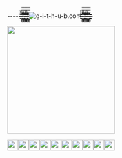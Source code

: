 ----- ҉҉҉̀̀̀҈҈҈̿̿̿҉҉҉̻̻̻҉҉҉̻̻҈҈҈̺̺̺ ҉҉҉̀̀̀҈҈҈̿̿̿҉҉҉̻̻̻҉҉҉̻̻҈҈҈̺̺̺ ҉҉҉̀̀̀҈҈҈̿̿̿҉҉҉̻̻̻҉҉҉̻̻҈҈҈̺̺̺ ҉҉҉̀̀̀҈҈҈̿̿̿҉҉҉̻̻̻҉҉҉̻̻҈҈҈̺̺̺ ҉҉҉̀̀̀҈҈҈̿̿̿҉҉҉̻̻̻҉҉҉̻̻҈҈҈̺̺̺![g-i-t-h-u-b.com](../../../../../../../../../../../) ҉҉҉̀̀̀҈҈҈̿̿̿҉҉҉̻̻̻҉҉҉̻̻҈҈҈̺̺̺ ҉҉҉̀̀̀҈҈҈̿̿̿҉҉҉̻̻̻҉҉҉̻̻҈҈҈̺̺̺ ҉҉҉̀̀̀҈҈҈̿̿̿҉҉҉̻̻̻҉҉҉̻̻҈҈҈̺̺̺ ҉҉҉̀̀̀҈҈҈̿̿̿҉҉҉̻̻̻҉҉҉̻̻҈҈҈̺̺̺ ҉҉҉̀̀̀҈҈҈̿̿̿҉҉҉̻̻̻҉҉҉̻̻҈҈҈̺̺̺

<img src="https://68.media.tumblr.com/dcc40be3aaf07533cc947f2b46b364b7/tumblr_nl45wmLmI81qjjl87o1_540.gif" width="250" height="250"/>

<img src="https://66.media.tumblr.com/tumblr_mac1m0fkEE1rfjowdo1_640.gif" width="25" height="25"/><img src="https://66.media.tumblr.com/tumblr_mac1m0fkEE1rfjowdo1_640.gif" width="25" height="25"/><img src="https://66.media.tumblr.com/tumblr_mac1m0fkEE1rfjowdo1_640.gif" width="25" height="25"/><img src="https://66.media.tumblr.com/tumblr_mac1m0fkEE1rfjowdo1_640.gif" width="25" height="25"/><img src="https://66.media.tumblr.com/tumblr_mac1m0fkEE1rfjowdo1_640.gif" width="25" height="25"/><img src="https://66.media.tumblr.com/tumblr_mac1m0fkEE1rfjowdo1_640.gif" width="25" height="25"/><img src="https://66.media.tumblr.com/tumblr_mac1m0fkEE1rfjowdo1_640.gif" width="25" height="25"/><img src="https://66.media.tumblr.com/tumblr_mac1m0fkEE1rfjowdo1_640.gif" width="25" height="25"/><img src="https://66.media.tumblr.com/tumblr_mac1m0fkEE1rfjowdo1_640.gif" width="25" height="25"/><img src="https://66.media.tumblr.com/tumblr_mac1m0fkEE1rfjowdo1_640.gif" width="25" height="25"/>
